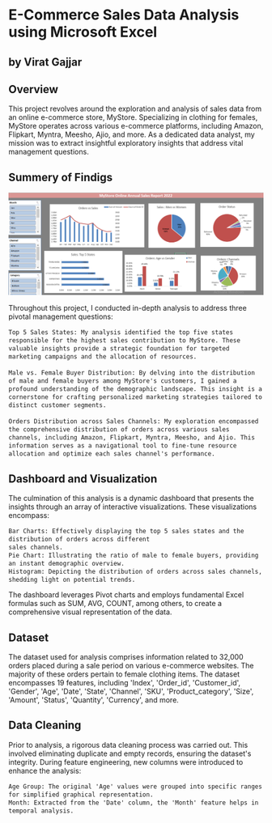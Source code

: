 # E-Commerce Sales Data Analysis using Microsoft Excel
## by Virat Gajjar

## Overview
This project revolves around the exploration and analysis of sales data from an online e-commerce store, MyStore.
Specializing in clothing for females, MyStore operates across various e-commerce platforms, including Amazon, Flipkart,
Myntra, Meesho, Ajio, and more. As a dedicated data analyst, my mission was to extract insightful exploratory insights
that address vital management questions.


## Summery of Findigs
![name-of-you-image](https://github.com/Virat992/Data-Analysis-Excel/blob/main/MyStore%20Data%20Analysis%20Dashboard.png)

Throughout this project, I conducted in-depth analysis to address three pivotal management questions:

    Top 5 Sales States: My analysis identified the top five states responsible for the highest sales contribution to MyStore. These valuable insights provide a strategic foundation for targeted marketing campaigns and the allocation of resources.

    Male vs. Female Buyer Distribution: By delving into the distribution of male and female buyers among MyStore's customers, I gained a profound understanding of the demographic landscape. This insight is a cornerstone for crafting personalized marketing strategies tailored to distinct customer segments.

    Orders Distribution across Sales Channels: My exploration encompassed the comprehensive distribution of orders across various sales channels, including Amazon, Flipkart, Myntra, Meesho, and Ajio. This information serves as a navigational tool to fine-tune resource allocation and optimize each sales channel's performance.

## Dashboard and Visualization
The culmination of this analysis is a dynamic dashboard that presents the insights through an array of interactive
visualizations. These visualizations encompass:

    Bar Charts: Effectively displaying the top 5 sales states and the distribution of orders across different
    sales channels.
    Pie Chart: Illustrating the ratio of male to female buyers, providing an instant demographic overview.
    Histogram: Depicting the distribution of orders across sales channels, shedding light on potential trends.
    
The dashboard leverages Pivot charts and employs fundamental Excel formulas such as SUM, AVG, COUNT, among others,
to create a comprehensive visual representation of the data.

## Dataset

The dataset used for analysis comprises information related to 32,000 orders placed during a sale period on various
e-commerce websites. The majority of these orders pertain to female clothing items. The dataset encompasses 19 features,
including 'Index', 'Order_id', 'Customer_id', 'Gender', 'Age', 'Date', 'State', 'Channel', 'SKU', 'Product_category', 'Size',
'Amount', 'Status', 'Quantity', 'Currency', and more.

## Data Cleaning

Prior to analysis, a rigorous data cleaning process was carried out. This involved eliminating duplicate and empty records,
ensuring the dataset's integrity. During feature engineering, new columns were introduced to enhance the analysis:

    Age Group: The original 'Age' values were grouped into specific ranges for simplified graphical representation.
    Month: Extracted from the 'Date' column, the 'Month' feature helps in temporal analysis.

